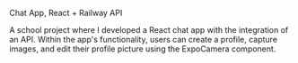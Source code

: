 Chat App, React + Railway API

A school project where I developed a React chat app with the integration of an API.
Within the app's functionality, users can create a profile, capture images, and edit their profile picture using the ExpoCamera component.
